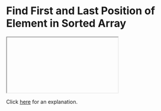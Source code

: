 # Find First and Last Position of Element in Sorted Array 

<iframe></iframe>

Click [here](Explanation.md) for an explanation.

